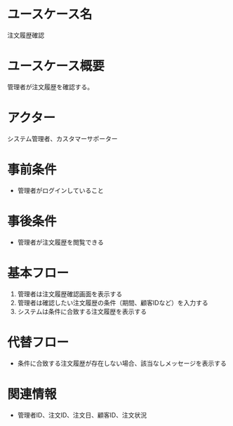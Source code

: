 # ユースケース名
注文履歴確認

# ユースケース概要
管理者が注文履歴を確認する。

# アクター
システム管理者、カスタマーサポーター

# 事前条件
- 管理者がログインしていること

# 事後条件
- 管理者が注文履歴を閲覧できる

# 基本フロー
1. 管理者は注文履歴確認画面を表示する
2. 管理者は確認したい注文履歴の条件（期間、顧客IDなど）を入力する
3. システムは条件に合致する注文履歴を表示する

# 代替フロー
- 条件に合致する注文履歴が存在しない場合、該当なしメッセージを表示する

# 関連情報
- 管理者ID、注文ID、注文日、顧客ID、注文状況
